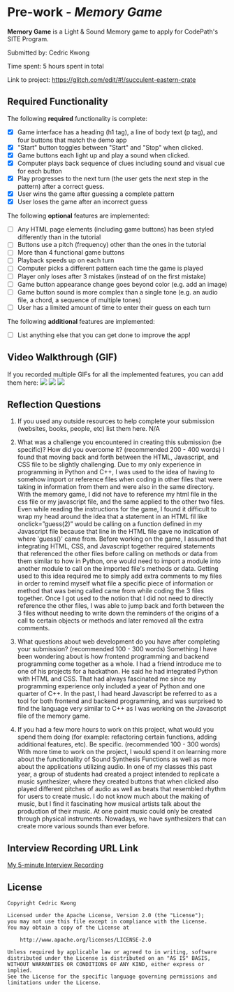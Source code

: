 # Pre-work - *Memory Game*

**Memory Game** is a Light & Sound Memory game to apply for CodePath's SITE Program. 

Submitted by: Cedric Kwong

Time spent: 5 hours spent in total

Link to project: https://glitch.com/edit/#!/succulent-eastern-crate 

## Required Functionality

The following **required** functionality is complete:

* [x] Game interface has a heading (h1 tag), a line of body text (p tag), and four buttons that match the demo app
* [x] "Start" button toggles between "Start" and "Stop" when clicked. 
* [x] Game buttons each light up and play a sound when clicked. 
* [x] Computer plays back sequence of clues including sound and visual cue for each button
* [x] Play progresses to the next turn (the user gets the next step in the pattern) after a correct guess. 
* [x] User wins the game after guessing a complete pattern
* [x] User loses the game after an incorrect guess

The following **optional** features are implemented:

* [ ] Any HTML page elements (including game buttons) has been styled differently than in the tutorial
* [ ] Buttons use a pitch (frequency) other than the ones in the tutorial
* [ ] More than 4 functional game buttons
* [ ] Playback speeds up on each turn
* [ ] Computer picks a different pattern each time the game is played
* [ ] Player only loses after 3 mistakes (instead of on the first mistake)
* [ ] Game button appearance change goes beyond color (e.g. add an image)
* [ ] Game button sound is more complex than a single tone (e.g. an audio file, a chord, a sequence of multiple tones)
* [ ] User has a limited amount of time to enter their guess on each turn

The following **additional** features are implemented:

- [ ] List anything else that you can get done to improve the app!

## Video Walkthrough (GIF)

If you recorded multiple GIFs for all the implemented features, you can add them here:
![](https://user-images.githubusercontent.com/93562351/160945147-cb927c50-1aef-4b9c-ae96-1fcb087e8065.gif)
![](https://user-images.githubusercontent.com/93562351/160945104-04815440-073f-47aa-b573-e9f410a9992e.gif)
![](https://user-images.githubusercontent.com/93562351/160945165-cffd1a83-e2c6-4611-97b9-106fc4ef1145.gif)

## Reflection Questions
1. If you used any outside resources to help complete your submission (websites, books, people, etc) list them here. 
N/A

2. What was a challenge you encountered in creating this submission (be specific)? How did you overcome it? (recommended 200 - 400 words) 
I found that moving back and forth between the HTML, Javascript, and CSS file to be slightly challenging. Due to my only experience in programming in Python and C++, I was used to the idea of having to somehow import or reference files when coding in other files that were taking in information from them and were also in the same directory. With the memory game, I did not have to reference my html file in the css file or my javascript file, and the same applied to the other two files. Even while reading the instructions for the game, I found it difficult to wrap my head around the idea that a statement in an HTML fil like onclick=”guess(2)” would be calling on a function defined in my Javascript file because that line in the HTML file gave no indication of where 'guess()' came from. Before working on the game, I assumed that integrating HTML, CSS, and Javascript together required statements that referenced the other files before calling on methods or data from them similar to how in Python, one would need to import a module into another module to call on the imported file's methods or data. Getting used to this idea required me to simply add extra comments to my files in order to remind myself what file a specific piece of information or method that was being called came from while coding the 3 files together. Once I got used to the notion that I did not need to directly reference the other files, I was able to jump back and forth between the 3 files without needing to write down the reminders of the origins of a call to certain objects or methods and later removed all the extra comments.

3. What questions about web development do you have after completing your submission? (recommended 100 - 300 words) 
Something I have been wondering about is how frontend programming and backend programming come together as a whole. I had a friend introduce me to one of his projects for a hackathon. He said he had integrated Python with HTML and CSS. That had always fascinated me since my programming experience only included a year of Python and one quarter of C++. In the past, I had heard Javascript be referred to as a tool for both frontend and backend programming, and was surprised to find the language very similar to C++ as I was working on the Javascript file of the memory game.

4. If you had a few more hours to work on this project, what would you spend them doing (for example: refactoring certain functions, adding additional features, etc). Be specific. (recommended 100 - 300 words) 
With more time to work on the project, I would spend it on learning more about the functionality of Sound Synthesis Functions as well as more about the applications utilizing audio. In one of my classes this past year, a group of students had created a project intended to replicate a music synthesizer, where they created buttons that when clicked also played different pitches of audio as well as beats that resembled rhythm for users to create music. I do not know much about the making of music, but I find it fascinating how musical artists talk about the production of their music. At one point music could only be created through physical instruments. Nowadays, we have synthesizers that can create more various sounds than ever before.



## Interview Recording URL Link

[My 5-minute Interview Recording](https://drive.google.com/file/d/1VZKmkXRAVRxhoi3HtxGJaxCYCbFB3FK6/view?usp=sharing)


## License

    Copyright Cedric Kwong

    Licensed under the Apache License, Version 2.0 (the "License");
    you may not use this file except in compliance with the License.
    You may obtain a copy of the License at

        http://www.apache.org/licenses/LICENSE-2.0

    Unless required by applicable law or agreed to in writing, software
    distributed under the License is distributed on an "AS IS" BASIS,
    WITHOUT WARRANTIES OR CONDITIONS OF ANY KIND, either express or implied.
    See the License for the specific language governing permissions and
    limitations under the License.
